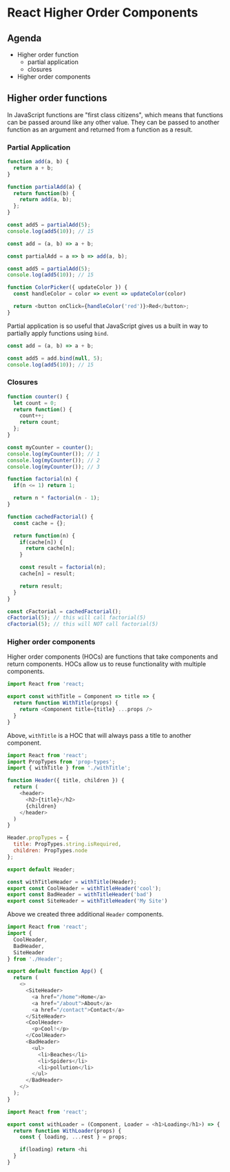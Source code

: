 # React Higher Order Components

## Agenda

* Higher order function
  * partial application
  * closures
* Higher order components

## Higher order functions

In JavaScript functions are "first class citizens", which means
that functions can be passed around like any other value. They
can be passed to another function as an argument and returned
from a function as a result.

### Partial Application

```js
function add(a, b) {
  return a + b;
}

function partialAdd(a) {
  return function(b) {
    return add(a, b);
  };
}

const add5 = partialAdd(5);
console.log(add5(10)); // 15
```

```js
const add = (a, b) => a + b;

const partialAdd = a => b => add(a, b);

const add5 = partialAdd(5);
console.log(add5(10)); // 15
```

```js
function ColorPicker({ updateColor }) {
  const handleColor = color => event => updateColor(color)

  return <button onClick={handleColor('red')}>Red</button>;
}
```

Partial application is so useful that JavaScript gives us a built
in way to partially apply functions using `bind`.

```js
const add = (a, b) => a + b;

const add5 = add.bind(null, 5);
console.log(add5(10)); // 15
```

### Closures

```js
function counter() {
  let count = 0;
  return function() {
    count++;
    return count;
  };
}

const myCounter = counter();
console.log(myCounter()); // 1
console.log(myCounter()); // 2
console.log(myCounter()); // 3
```

```js
function factorial(n) {
  if(n <= 1) return 1;

  return n * factorial(n - 1);
}

function cachedFactorial() {
  const cache = {};

  return function(n) {
    if(cache[n]) {
      return cache[n];
    }

    const result = factorial(n);
    cache[n] = result;

    return result;
  }
}

const cFactorial = cachedFactorial();
cFactorial(5); // this will call factorial(5)
cFactorial(5); // this will NOT call factorial(5)
```

### Higher order components

Higher order components (HOCs) are functions that take components
and return components. HOCs allow us to reuse functionality with
multiple components.

```js
import React from 'react;

export const withTitle = Component => title => {
  return function WithTitle(props) {
    return <Component title={title} ...props />
  }
}
```

Above, `withTitle` is a HOC that will always pass a title to
another component.

```js
import React from 'react';
import PropTypes from 'prop-types';
import { withTitle } from './withTitle';

function Header({ title, children }) {
  return (
    <header>
      <h2>{title}</h2>
      {children}
    </header>
  )
}

Header.propTypes = {
  title: PropTypes.string.isRequired,
  children: PropTypes.node
};

export default Header;

const withTitleHeader = withTitle(Header);
export const CoolHeader = withTitleHeader('cool');
export const BadHeader = withTitleHeader('bad')
export const SiteHeader = withTitleHeader('My Site')
```

Above we created three additional `Header` components.

```js
import React from 'react';
import {
  CoolHeader,
  BadHeader,
  SiteHeader
} from './Header';

export default function App() {
  return (
    <>
      <SiteHeader>
        <a href="/home">Home</a>
        <a href="/about">About</a>
        <a href="/contact">Contact</a>
      </SiteHeader>
      <CoolHeader>
        <p>Cool!</p>
      </CoolHeader>
      <BadHeader>
        <ul>
          <li>Beaches</li>
          <li>Spiders</li>
          <li>pollution</li>
        </ul>
      </BadHeader>
    </>
  );
}
```

```js
import React from 'react';

export const withLoader = (Component, Loader = <h1>Loading</h1>) => {
  return function WithLoader(props) {
    const { loading, ...rest } = props;

    if(loading) return <hi
  }
}
```
